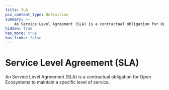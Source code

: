```yaml
---
title: SLA
pcx_content_type: definition
summary: >-
    An Service Level Agreement (SLA) is a contractual obligation for Open Ecosystems to maintain a specific level of service.
hidden: true
has_more: true
has_links: false
---
```


# Service Level Agreement (SLA)

An Service Level Agreement (SLA) is a contractual obligation for Open Ecosystems to maintain a specific level of service.
